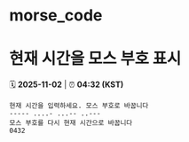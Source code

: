 # morse_code
# 현재 시간을 모스 부호 표시
<!-- MORSE_TIME_START -->
🗓️ **2025-11-02** | ⏰ **04:32 (KST)**

```
현재 시간을 입력하세요. 모스 부호로 바꿉니다
----- ....- ...-- ..---
모스 부호를 다시 현재 시간으로 바꿉니다
0432
```
<!-- MORSE_TIME_END -->
